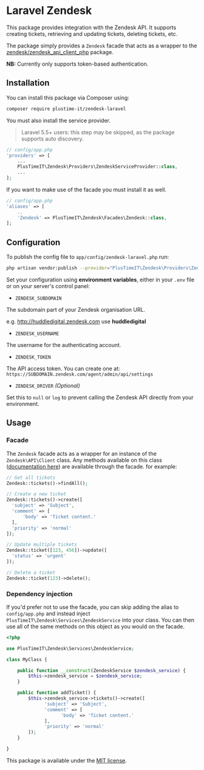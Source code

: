 # Laravel Zendesk



This package provides integration with the Zendesk API. It supports creating tickets, retrieving and updating tickets, deleting tickets, etc.

The package simply provides a `Zendesk` facade that acts as a wrapper to the [zendesk/zendesk_api_client_php](https://github.com/zendesk/zendesk_api_client_php) package.

**NB:** Currently only supports token-based authentication.

## Installation

You can install this package via Composer using:

```bash
composer require plustime-it/zendesk-laravel
```

You must also install the service provider.

> Laravel 5.5+ users: this step may be skipped, as the package supports auto discovery.

```php
// config/app.php
'providers' => [
    ...
    PlusTimeIT\Zendesk\Providers\ZendeskServiceProvider::class,
    ...
];
```

If you want to make use of the facade you must install it as well.

```php
// config/app.php
'aliases' => [
    ..
    'Zendesk' => PlusTimeIT\Zendesk\Facades\Zendesk::class,
];
```

## Configuration


To publish the config file to `app/config/zendesk-laravel.php` run:

```bash
php artisan vendor:publish --provider="PlusTimeIT\Zendesk\Providers\ZendeskServiceProvider"
```


Set your configuration using **environment variables**, either in your `.env` file or on your server's control panel:

- `ZENDESK_SUBDOMAIN`

The subdomain part of your Zendesk organisation URL.

e.g. http://huddledigital.zendesk.com use **huddledigital**

- `ZENDESK_USERNAME`

The username for the authenticating account.

- `ZENDESK_TOKEN`

The API access token. You can create one at: `https://SUBDOMAIN.zendesk.com/agent/admin/api/settings`

- `ZENDESK_DRIVER` _(Optional)_

Set this to `null` or `log` to prevent calling the Zendesk API directly from your environment.

## Usage

### Facade

The `Zendesk` facade acts as a wrapper for an instance of the `Zendesk\API\Client` class. Any methods available on this class ([documentation here](https://github.com/zendesk/zendesk_api_client_php#usage)) are available through the facade. for example:

```php
// Get all tickets
Zendesk::tickets()->findAll();

// Create a new ticket
Zendesk::tickets()->create([
  'subject' => 'Subject',
  'comment' => [
      'body' => 'Ticket content.'
  ],
  'priority' => 'normal'
]);

// Update multiple tickets
Zendesk::ticket([123, 456])->update([
  'status' => 'urgent'
]);

// Delete a ticket
Zendesk::ticket(123)->delete();
```

### Dependency injection

If you'd prefer not to use the facade, you can skip adding the alias to `config/app.php` and instead inject `PlusTimeIT\Zendesk\Services\ZendeskService` into your class. You can then use all of the same methods on this object as you would on the facade.

```php
<?php

use PlusTimeIT\Zendesk\Services\ZendeskService;

class MyClass {

    public function __construct(ZendeskService $zendesk_service) {
        $this->zendesk_service = $zendesk_service;
    }

    public function addTicket() {
        $this->zendesk_service->tickets()->create([
              'subject' => 'Subject',
              'comment' => [
                    'body' => 'Ticket content.'
              ],
              'priority' => 'normal'
        ]);
    }

}
```

This package is available under the [MIT license](http://opensource.org/licenses/MIT).
